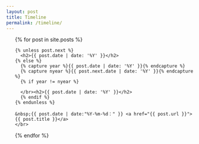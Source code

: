 ```yaml
---
layout: post
title: Timeline
permalink: /timeline/
---
```


<ul>
  {% for post in site.posts %}

    {% unless post.next %}
      <h2>{{ post.date | date: '%Y' }}</h2>
    {% else %}
      {% capture year %}{{ post.date | date: '%Y' }}{% endcapture %}
      {% capture nyear %}{{ post.next.date | date: '%Y' }}{% endcapture %}
      {% if year != nyear %}
      
      </br><h2>{{ post.date | date: '%Y' }}</h2>
      {% endif %}
    {% endunless %}

    &nbsp;{{ post.date | date:"%Y-%m-%d：" }} <a href="{{ post.url }}">{{ post.title }}</a>
    </br>
  {% endfor %}
</ul>
